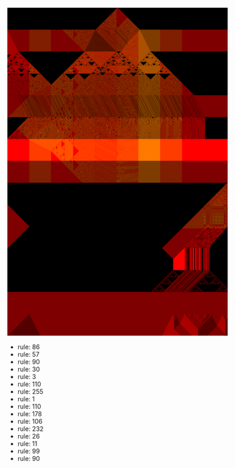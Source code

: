 ![photo](./output.png) 
 * rule: 86
* rule: 57
* rule: 90
* rule: 30
* rule: 3
* rule: 110
* rule: 255
* rule: 1
* rule: 110
* rule: 178
* rule: 106
* rule: 232
* rule: 26
* rule: 11
* rule: 99
* rule: 90
